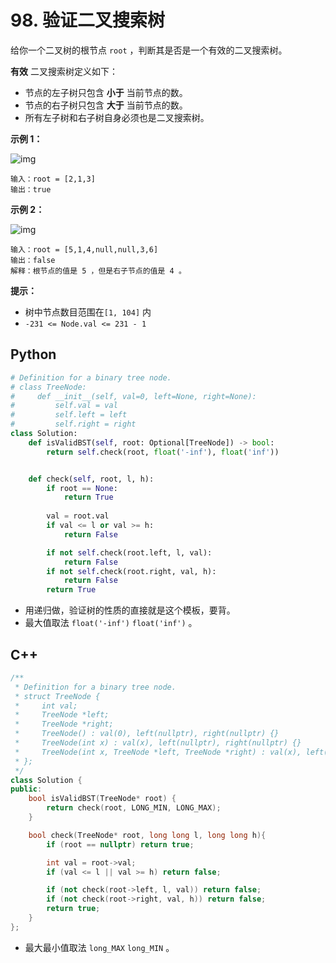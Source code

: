 # 98. 验证二叉搜索树

给你一个二叉树的根节点 `root` ，判断其是否是一个有效的二叉搜索树。

**有效** 二叉搜索树定义如下：

- 节点的左子树只包含 **小于** 当前节点的数。
- 节点的右子树只包含 **大于** 当前节点的数。
- 所有左子树和右子树自身必须也是二叉搜索树。

**示例 1：**

![img](https://assets.leetcode.com/uploads/2020/12/01/tree1.jpg)

```
输入：root = [2,1,3]
输出：true
```

**示例 2：**

![img](https://assets.leetcode.com/uploads/2020/12/01/tree2.jpg)

```
输入：root = [5,1,4,null,null,3,6]
输出：false
解释：根节点的值是 5 ，但是右子节点的值是 4 。
```

**提示：**

- 树中节点数目范围在`[1, 104]` 内
- `-231 <= Node.val <= 231 - 1`



## Python

```python
# Definition for a binary tree node.
# class TreeNode:
#     def __init__(self, val=0, left=None, right=None):
#         self.val = val
#         self.left = left
#         self.right = right
class Solution:
    def isValidBST(self, root: Optional[TreeNode]) -> bool:
        return self.check(root, float('-inf'), float('inf'))


    def check(self, root, l, h):
        if root == None:
            return True
        
        val = root.val
        if val <= l or val >= h:
            return False

        if not self.check(root.left, l, val):
            return False
        if not self.check(root.right, val, h):
            return False
        return True
```

- 用递归做，验证树的性质的直接就是这个模板，要背。
- 最大值取法 `float('-inf')` `float('inf')` 。



## C++

```cpp
/**
 * Definition for a binary tree node.
 * struct TreeNode {
 *     int val;
 *     TreeNode *left;
 *     TreeNode *right;
 *     TreeNode() : val(0), left(nullptr), right(nullptr) {}
 *     TreeNode(int x) : val(x), left(nullptr), right(nullptr) {}
 *     TreeNode(int x, TreeNode *left, TreeNode *right) : val(x), left(left), right(right) {}
 * };
 */
class Solution {
public:
    bool isValidBST(TreeNode* root) {
        return check(root, LONG_MIN, LONG_MAX);
    }

    bool check(TreeNode* root, long long l, long long h){
        if (root == nullptr) return true;

        int val = root->val;
        if (val <= l || val >= h) return false;

        if (not check(root->left, l, val)) return false;
        if (not check(root->right, val, h)) return false;
        return true;
    }
};
```

- 最大最小值取法 `long_MAX` `long_MIN` 。